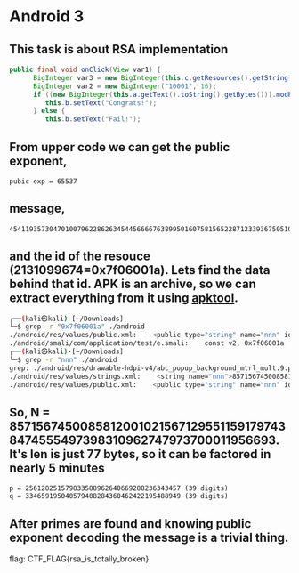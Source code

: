 # Android 3

## This task is about RSA implementation
```java
public final void onClick(View var1) {
      BigInteger var3 = new BigInteger(this.c.getResources().getString(2131099674));
      BigInteger var2 = new BigInteger("10001", 16);
      if ((new BigInteger(this.a.getText().toString().getBytes())).modPow(var2, var3).toString().equals("4541193573047010079622862634544566667638995016075815652287123393675051074423")) {
         this.b.setText("Congrats!");
      } else {
         this.b.setText("Fail!");
```

## From upper code we can get the public exponent,
```
pubic exp = 65537
```
## message,
```
4541193573047010079622862634544566667638995016075815652287123393675051074423
```
## and the id of the resouce (2131099674=0x7f06001a). Lets find the data behind that id. APK is an archive, so we can extract everything from it using [apktool](https://ibotpeaches.github.io/Apktool/). 

```bash
┌──(kali㉿kali)-[~/Downloads]
└─$ grep -r "0x7f06001a" ./android 
./android/res/values/public.xml:    <public type="string" name="nnn" id="0x7f06001a" />
./android/smali/com/application/test/e.smali:    const v2, 0x7f06001a
┌──(kali㉿kali)-[~/Downloads]
└─$ grep -r "nnn" ./android
grep: ./android/res/drawable-hdpi-v4/abc_popup_background_mtrl_mult.9.png: binary file matches
./android/res/values/strings.xml:    <string name="nnn">85715674500858120010215671295511591797438474555497398310962747973700011956693</string>
./android/res/values/public.xml:    <public type="string" name="nnn" id="0x7f06001a" />
```
## So, N = 85715674500858120010215671295511591797438474555497398310962747973700011956693. It's len is just 77 bytes, so it can be factored in nearly 5 minutes
```
p = 256128251579833588962640669288236343457 (39 digits) 
q = 334659195040579408284360462422195488949 (39 digits)
```
## After primes are found and knowing public exponent decoding the message is a trivial thing. 
flag: CTF_FLAG{rsa_is_totally_broken}